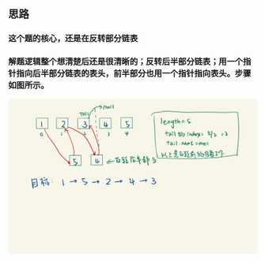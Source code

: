 ## 思路

### 这个题的核心，还是在反转部分链表

### 解题逻辑整个想清楚后还是很清晰的；反转后半部分链表；用一个指针指向后半部分链表的表头，前半部分也用一个指针指向表头。步骤如图所示。

![thinking](image/mm.jpg)